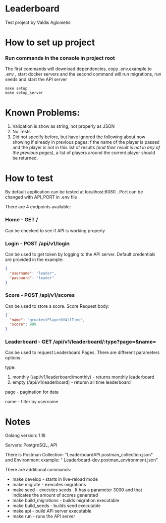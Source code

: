 # Leaderboard

Test project by Valdis Aglonietis

# How to set up project

### Run commands in the console in project root

The first commands will download dependencies, copy .env.example to .env , start docker servers and the second command
will run migrations, run seeds and start the API server

```
make setup
make setup_server
```

# Known Problems:

1. Validation is show as string, not properly as JSON
2. No Tests
3. Did not specify before, but have ignored the following about now showing if already in previous pages:
   f the name of the player is passed and the player is not in this list of results *(and their result is not in any of
   the previous pages)*, a list of players around the current player should be returned.

# How to test

By default application can be tested at localhost:8080 . Port can be changed with API_PORT in .env file

There are 4 endpoints available:

### Home - GET /

Can be checked to see if API is working properly

### Login - POST /api/v1/login

Can be used to get token by logging to the API server. Default credentials are provided in the example:

```json
{
  "username": "leader",
  "password": "leader"
}
```

### Score - POST /api/v1/scores

Can be used to store a score. Score Request body:

```json
{
  "name": "greatestPlayerOfAllTime",
  "score": 999
}
```

### Leaderboard - GET /api/v1/leaderboard/:type?page=<page>&name=<name>

Can be used to request Leaderboard Pages. There are different parameters options:

type:

1. monthly (/api/v1/leaderboard/monthly) - returns monthly leaderboard
2. empty (/api/v1/leaderboard) - retursn all time leaderboard

page - pagination for data

name - filter by username

# Notes

Golang version: 1.18

Servers: PostgreSQL, API

There is Postman Collection: "LeaderboardAPI.postman_collection.json" and Environment example: "
Leaderboard-dev.postman_environment.json"

There are additional commands:

* make develop - starts in live-reload mode
* make migrate - executes migrations
* make seed - executes seeds . It has a parameter 3000 and that indicates the amount of scores generated
* make build_migrations - builds migration executable
* make build_seeds - builds seed executable
* make api - build API server executable
* make run - runs the API server
